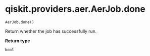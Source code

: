 # qiskit.providers.aer.AerJob.done

`AerJob.done()`

Return whether the job has successfully run.

**Return type**

`bool`
